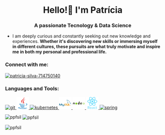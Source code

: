 <h1 align="center">Hello!👋 I'm Patrícia</h1>
<h3 align="center">A passionate Tecnology & Data Science</h3>

- I am deeply curious and constantly seeking out new knowledge and experiences. **Whether it's discovering new skills or immersing myself in different cultures, these pursuits are what truly motivate and inspire me in both my personal and professional life.**

<h3 align="left">Connect with me:</h3>
<p align="left">
<a href="https://linkedin.com/in/patricia-silva-714750140" target="blank"><img align="center" src="https://raw.githubusercontent.com/rahuldkjain/github-profile-readme-generator/master/src/images/icons/Social/linked-in-alt.svg" alt="patricia-silva-714750140" height="30" width="40" /></a>
</p>

<h3 align="left">Languages and Tools:</h3>
<p align="left"> <a href="https://git-scm.com/" target="_blank" rel="noreferrer"> <img src="https://www.vectorlogo.zone/logos/git-scm/git-scm-icon.svg" alt="git" width="40" height="40"/> </a> <a href="https://www.java.com" target="_blank" rel="noreferrer"> <img src="https://raw.githubusercontent.com/devicons/devicon/master/icons/java/java-original.svg" alt="java" width="40" height="40"/> </a> <a href="https://kubernetes.io" target="_blank" rel="noreferrer"> <img src="https://www.vectorlogo.zone/logos/kubernetes/kubernetes-icon.svg" alt="kubernetes" width="40" height="40"/> </a> <a href="https://www.mysql.com/" target="_blank" rel="noreferrer"> <img src="https://raw.githubusercontent.com/devicons/devicon/master/icons/mysql/mysql-original-wordmark.svg" alt="mysql" width="40" height="40"/> </a> <a href="https://nodejs.org" target="_blank" rel="noreferrer"> <img src="https://raw.githubusercontent.com/devicons/devicon/master/icons/nodejs/nodejs-original-wordmark.svg" alt="nodejs" width="40" height="40"/> </a> <a href="https://reactjs.org/" target="_blank" rel="noreferrer"> <img src="https://raw.githubusercontent.com/devicons/devicon/master/icons/react/react-original-wordmark.svg" alt="react" width="40" height="40"/> </a> <a href="https://spring.io/" target="_blank" rel="noreferrer"> <img src="https://www.vectorlogo.zone/logos/springio/springio-icon.svg" alt="spring" width="40" height="40"/> </a> </p>

<p><img align="left" src="https://github-readme-stats.vercel.app/api/top-langs?username=ppfsil&show_icons=true&locale=en&layout=compact" alt="ppfsil" /></p>

<p>&nbsp;<img align="center" src="https://github-readme-stats.vercel.app/api?username=ppfsil&show_icons=true&locale=en" alt="ppfsil" /></p>

<p><img align="center" src="https://github-readme-streak-stats.herokuapp.com/?user=ppfsil&" alt="ppfsil" /></p>
